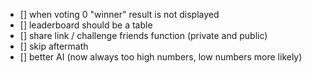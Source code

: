 - [] when voting 0 "winner" result is not displayed
- [] leaderboard should be a table
- [] share link / challenge friends function (private and public)
- [] skip aftermath
- [] better AI (now always too high numbers, low numbers more likely)
